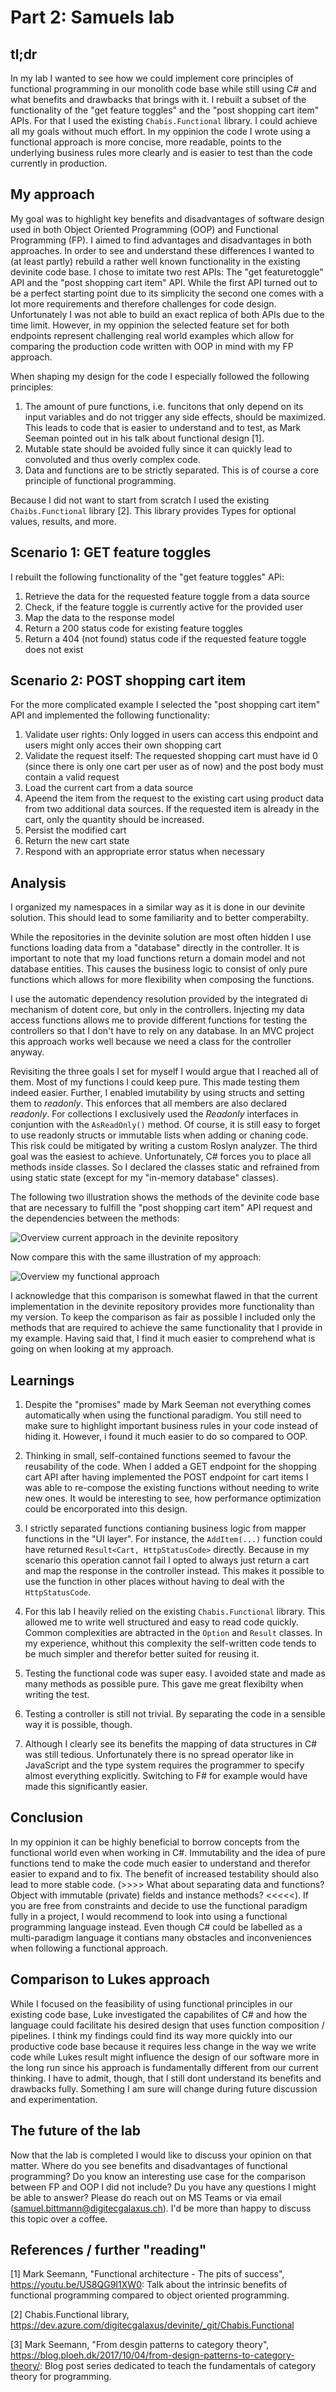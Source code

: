 # Part 2: Samuels lab

## tl;dr
In my lab I wanted to see how we could implement core principles of functional programming in our
monolith code base while still using C# and what benefits and drawbacks that brings with it. I
rebuilt a subset of the functionality of the "get feature toggles" and the "post shopping cart item"
APIs. For that I used the existing `Chabis.Functional` library. I could achieve all my goals without
much effort. In my oppinion the code I wrote using a functional approach is more concise, more
readable, points to the underlying business rules more clearly and is easier to test than the code
currently in production.

## My approach
My goal was to highlight key benefits and disadvantages of software design used in both Object 
Oriented Programming (OOP) and Functional Programming (FP). I aimed to find advantages and 
disadvantages in both approaches. In order to see and understand these differences I wanted to 
(at least partly) rebuild a rather well known functionality in the existing devinite code base. I 
chose to imitate two rest APIs: The "get featuretoggle" API and the "post shopping cart item" API. 
While the first API turned out to be a perfect starting point due to its simplicity the second one 
comes with a lot more requirements and therefore challenges for code design. Unfortunately I was not 
able to build an exact replica of both APIs due to the time limit. However, in my oppinion the
selected feature set for both endpoints represent challenging real world examples which allow for 
comparing the production code written with OOP in mind with my FP approach.

When shaping my design for the code I especially followed the following principles:

1. The amount of pure functions, i.e. funcitons that only depend on its input variables and do not 
trigger any side effects, should be maximized. This leads to code that is easier to understand and 
to test, as Mark Seeman pointed out in his talk about functional design [1].
2. Mutable state should be avoided fully since it can quickly lead to convoluted and thus overly 
complex code.
3. Data and functions are to be strictly separated. This is of course a core principle of 
functional programming.

Because I did not want to start from scratch I used the existing `Chaibs.Functional` library [2]. This 
library provides Types for optional values, results, and more.

## Scenario 1: GET feature toggles
I rebuilt the following functionality of the "get feature toggles" APi:

1. Retrieve the data for the requested feature toggle from a data source
2. Check, if the feature toggle is currently active for the provided user
3. Map the data to the response model
4. Return a 200 status code for existing feature toggles
5. Return a 404 (not found) status code if the requested feature toggle does not exist

## Scenario 2: POST shopping cart item
For the more complicated example I selected the "post shopping cart item" API and implemented the 
following functionality:

1. Validate user rights: Only logged in users can access this endpoint and users might only acces 
their own shopping cart
2. Validate the request itself: The requested shopping cart must have id 0 (since there is only one 
cart per user as of now) and the post body must contain a valid request
3. Load the current cart from a data source
4. Apeend the item from the request to the existing cart using product data from two additional data 
sources. If the requested item is already in the cart, only the quantity should be increased.
5. Persist the modified cart
6. Return the new cart state
7. Respond with an appropriate error status when necessary

## Analysis
I organized my namespaces in a similar way as it is done in our devinite solution. This should lead 
to some familiarity and to better comperabilty.

While the repositories in the devinite solution are most often hidden I use functions loading data 
from a "database" directly in the controller. It is important to note that my load functions return 
a domain model and not database entities. This causes the business logic to consist of only pure 
functions which allows for more flexibility when composing the functions.

I use the automatic dependency resolution provided by the integrated di mechanism of dotent core, 
but only in the controllers. Injecting my data access functions allows me to provide different 
functions for testing the controllers so that I don't have to rely on any database. In an MVC 
project this approach works well because we need a class for the controller anyway.

Revisiting the three goals I set for myself I would argue that I reached all of them. Most of my 
functions I could keep pure. This made testing them indeed easier. Further, I enabled imutability by
using structs and setting them to *readonly*. This enforces that all members are also declared
*readonly*. For collections I exclusively used the *Readonly* interfaces in conjuntion with the
`AsReadOnly()` method. Of course, it is still easy to forget to use readonly structs or immutable
lists when adding or chaning code. This risk could be mitigated by writing a custom Roslyn analyzer.
The third goal was the easiest to achieve. Unfortunately, C# forces you to place all methods inside
classes. So I declared the classes static and refrained from using static state (except for my
"in-memory database" classes).

The following two illustration shows the methods of the devinite code base that are necessary to 
fulfill the "post shopping cart item" API request and the dependencies between the methods:

![Overview current approach in the devinite repository](./analysis/MethodDependenciesDevinite.png)

Now compare this with the same illustration of my approach:

![Overview my functional approach](./analysis/MethodDependenciesFunctional.png)

I acknowledge that this comparison is somewhat flawed in that the current implementation in the
devinite repository provides more functionality than my version. To keep the comparison as fair
as possible I included only the methods that are required to achieve the same functionality that I 
provide in my example. Having said that, I find it much easier to comprehend what is going on when 
looking at my approach. 

## Learnings

1. Despite the "promises" made by Mark Seeman not everything comes automatically when using the functional 
paradigm. You still need to make sure to highlight important business rules in your code instead of hiding 
it. However, i found it much easier to do so compared to OOP.

2. Thinking in small, self-contained functions seemed to favour the reusability of the code. When I 
added a GET endpoint for the shopping cart API after having implemented the POST endpoint for cart 
items I was able to re-compose the existing functions without needing to write new ones. It would be 
interesting to see, how performance optimization could be encorporated into this design.

3. I strictly separated functions contianing business logic from mapper functions in the "UI layer". 
For instance, the `AddItem(...)` function could have returned `Result<Cart, HttpStatusCode>` directly. 
Because in my scenario this operation cannot fail I opted to always just return a cart and map the 
response in the controller instead. This makes it possible to use the function in other places without 
having to deal with the `HttpStatusCode`.

4. For this lab I heavily relied on the existing `Chabis.Functional` library. This allowed me to write 
well structured and easy to read code quickly. Common complexities are abtracted in the `Option` and 
`Result` classes. In my experience, whithout this complexity the self-written code tends to be much 
simpler and therefor better suited for reusing it.

5. Testing the functional code was super easy. I avoided state and made as many methods as possible pure. 
This gave me great flexibilty when writing the test.

6. Testing a controller is still not trivial. By separating the code in a sensible way it is possible, 
though.

7. Although I clearly see its benefits the mapping of data structures in C# was still tedious. 
Unfortunately there is no spread operator like in JavaScript and the type system requires the 
programmer to specify almost everything explicitly. Switching to F# for example would have made this 
significantly easier.

## Conclusion
In my oppinion it can be highly beneficial to borrow concepts from the functional world even when working 
in C#. Immutability and the idea of pure functions tend to make the code much easier to understand and 
therefor easier to expand and to fix. The benefit of increased testability should also lead to more stable 
code. (>>>> What about separating data and functions? Object with immutable (private) fields and instance
 methods? <<<<<). If you are free from constraints and decide to use the functional paradigm fully in a 
 project, I would recommend to look into using a functional programming language instead. Even though C# 
 could be labelled as a multi-paradigm language it contians many obstacles and inconveniences when following 
 a functional approach.

## Comparison to Lukes approach
While I focused on the feasibility of using functional principles in our existing code base, Luke 
investigated the capabilites of C# and how the language could facilitate his desired design that 
uses function composition / pipelines. I think my findings could find its way more quickly into our 
productive code base because it requires less change in the way we write code while Lukes result 
might influence the design of our software more in the long run since his approach is fundamentally 
different from our current thinking. I have to admit, though, that I still dont understand its 
benefits and drawbacks fully. Something I am sure will change during future discussion and 
experimentation.

## The future of the lab
Now that the lab is completed I would like to discuss your opinion on that matter. Where do you see benefits 
and disadvantages of functional programming? Do you know an interesting use case for the comparison between 
FP and OOP I did not include? Du you have any questions I might be able to answer? Please do reach out on MS 
Teams or via email (samuel.bittmann@digitecgalaxus.ch). I'd be more than happy to discuss this topic over a coffee.

## References / further "reading"
[1] Mark Seemann, "Functional architecture - The pits of success", https://youtu.be/US8QG9I1XW0: 
Talk about the intrinsic benefits of functional programming compared to object oriented programming.

[2] Chabis.Functional library, https://dev.azure.com/digitecgalaxus/devinite/_git/Chabis.Functional

[3] Mark Seemann, "From desgin patterns to category theory", 
https://blog.ploeh.dk/2017/10/04/from-design-patterns-to-category-theory/: Blog post series 
dedicated to teach the fundamentals of category theory for programming.